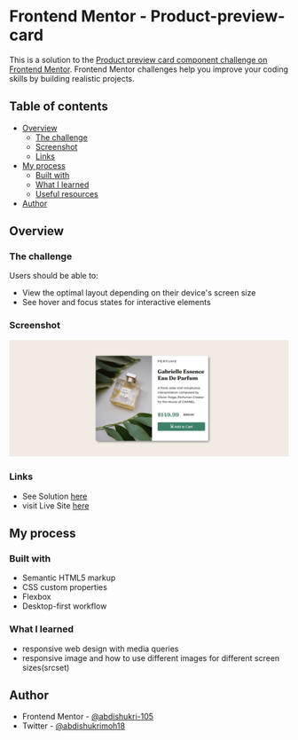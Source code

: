 # Frontend Mentor - Product-preview-card

This is a solution to the [Product preview card component challenge on Frontend Mentor](https://www.frontendmentor.io/challenges/product-preview-card-component-GO7UmttRfa). Frontend Mentor challenges help you improve your coding skills by building realistic projects. 


## Table of contents

- [Overview](#overview)
  - [The challenge](#the-challenge)
  - [Screenshot](#screenshot)
  - [Links](#links)
- [My process](#my-process)
  - [Built with](#built-with)
  - [What I learned](#what-i-learned)
  - [Useful resources](#useful-resources)
- [Author](#author)




## Overview

### The challenge

Users should be able to:

- View the optimal layout depending on their device's screen size
- See hover and focus states for interactive elements

### Screenshot

![](./images/product-preview-card.png)


### Links

- See Solution [here](https://github.com/abdishukri-105/product-preview-card)
- visit Live Site  [here](https://product-preview-card-sable.vercel.app/)

## My process

### Built with

- Semantic HTML5 markup
- CSS custom properties
- Flexbox
- Desktop-first workflow


### What I learned
- responsive web design with media queries
- responsive image and how to use different images for different screen sizes(srcset)


## Author

- Frontend Mentor - [@abdishukri-105](https://www.frontendmentor.io/profile/abdishukri-105)
- Twitter - [@abdishukrimoh18](https://twitter.com/AbdishukriMoh18)